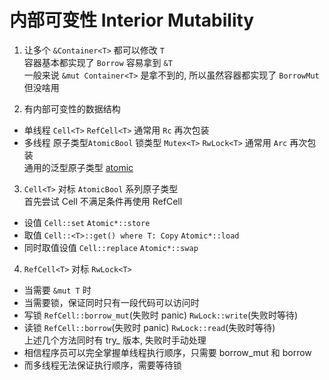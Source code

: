 # 内部可变性 Interior Mutability

1. 让多个 `&Container<T>` 都可以修改 `T`  
  容器基本都实现了 `Borrow` 容易拿到 `&T`  
  一般来说 `&mut Container<T>` 是拿不到的, 所以虽然容器都实现了 `BorrowMut` 但没啥用  

2. 有内部可变性的数据结构
  - 单线程 `Cell<T>` `RefCell<T>` 通常用 `Rc` 再次包装
  - 多线程 原子类型`AtomicBool` 锁类型 `Mutex<T>` `RwLock<T>` 通常用 `Arc` 再次包装  
    通用的泛型原子类型 [atomic](https://crates.io/crates/atomic)

3. `Cell<T>` 对标 `AtomicBool` 系列原子类型  
  首先尝试 Cell 不满足条件再使用 RefCell
  - 设值 `Cell::set` `Atomic*::store`
  - 取值 `Cell::<T>::get() where T: Copy` `Atomic*::load`
  - 同时取值设值 `Cell::replace` `Atomic*::swap`

4. `RefCell<T>` 对标 `RwLock<T>`
  - 当需要 `&mut T` 时
  - 当需要锁，保证同时只有一段代码可以访问时
  - 写锁 `RefCell::borrow_mut`(失败时 panic) `RwLock::write`(失败时等待)
  - 读锁 `RefCell::borrow`(失败时 panic) `RwLock::read`(失败时等待)  
    上述几个方法同时有 try_ 版本, 失败时手动处理
  - 相信程序员可以完全掌握单线程执行顺序，只需要 borrow_mut 和 borrow
  - 而多线程无法保证执行顺序，需要等待锁
  
